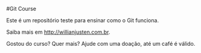 ﻿#Git Course

Este é um repositório teste para ensinar como o Git funciona.

Saiba mais em http://willianjusten.com.br.


Gostou do curso? Quer mais? Ajude com uma doação, até um café é válido.